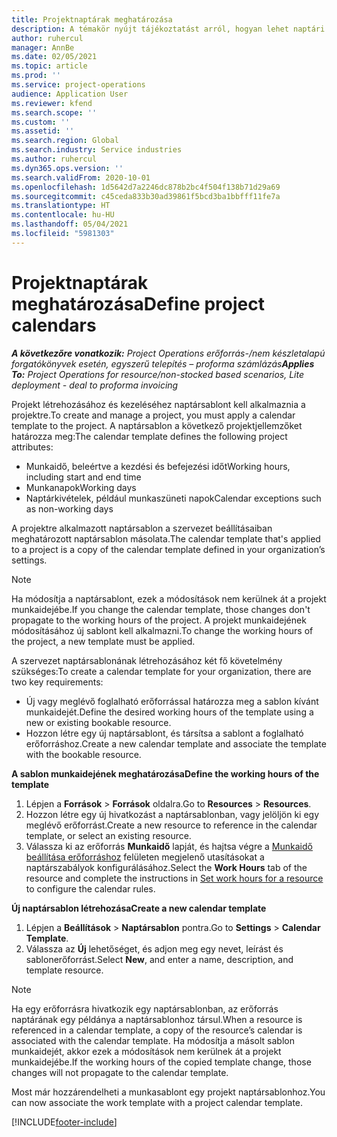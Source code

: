 ```yaml
---
title: Projektnaptárak meghatározása
description: A témakör nyújt tájékoztatást arról, hogyan lehet naptári sablont alkalmazni a projekt ütemezésének nyomon követésére.
author: ruhercul
manager: AnnBe
ms.date: 02/05/2021
ms.topic: article
ms.prod: ''
ms.service: project-operations
audience: Application User
ms.reviewer: kfend
ms.search.scope: ''
ms.custom: ''
ms.assetid: ''
ms.search.region: Global
ms.search.industry: Service industries
ms.author: ruhercul
ms.dyn365.ops.version: ''
ms.search.validFrom: 2020-10-01
ms.openlocfilehash: 1d5642d7a2246dc878b2bc4f504f138b71d29a69
ms.sourcegitcommit: c45ceda833b30ad39861f5bcd3ba1bbfff11fe7a
ms.translationtype: HT
ms.contentlocale: hu-HU
ms.lasthandoff: 05/04/2021
ms.locfileid: "5981303"
---
```

# <a name="define-project-calendars"></a><span data-ttu-id="d312f-103">Projektnaptárak meghatározása</span><span class="sxs-lookup"><span data-stu-id="d312f-103">Define project calendars</span></span>

<span data-ttu-id="d312f-104">_**A következőre vonatkozik:** Project Operations erőforrás-/nem készletalapú forgatókönyvek esetén, egyszerű telepítés – proforma számlázás_</span><span class="sxs-lookup"><span data-stu-id="d312f-104">_**Applies To:** Project Operations for resource/non-stocked based scenarios, Lite deployment - deal to proforma invoicing_</span></span>

<span data-ttu-id="d312f-105">Projekt létrehozásához és kezeléséhez naptársablont kell alkalmaznia a projektre.</span><span class="sxs-lookup"><span data-stu-id="d312f-105">To create and manage a project, you must apply a calendar template to the project.</span></span> <span data-ttu-id="d312f-106">A naptársablon a következő projektjellemzőket határozza meg:</span><span class="sxs-lookup"><span data-stu-id="d312f-106">The calendar template defines the following project attributes:</span></span>

- <span data-ttu-id="d312f-107">Munkaidő, beleértve a kezdési és befejezési időt</span><span class="sxs-lookup"><span data-stu-id="d312f-107">Working hours, including start and end time</span></span>
- <span data-ttu-id="d312f-108">Munkanapok</span><span class="sxs-lookup"><span data-stu-id="d312f-108">Working days</span></span>
- <span data-ttu-id="d312f-109">Naptárkivételek, például munkaszüneti napok</span><span class="sxs-lookup"><span data-stu-id="d312f-109">Calendar exceptions such as non-working days</span></span>

<span data-ttu-id="d312f-110">A projektre alkalmazott naptársablon a szervezet beállításaiban meghatározott naptársablon másolata.</span><span class="sxs-lookup"><span data-stu-id="d312f-110">The calendar template that's applied to a project is a copy of the calendar template defined in your organization’s settings.</span></span>

> [!NOTE]
> <span data-ttu-id="d312f-111">Ha módosítja a naptársablont, ezek a módosítások nem kerülnek át a projekt munkaidejébe.</span><span class="sxs-lookup"><span data-stu-id="d312f-111">If you change the calendar template, those changes don't propagate to the working hours of the project.</span></span> <span data-ttu-id="d312f-112">A projekt munkaidejének módosításához új sablont kell alkalmazni.</span><span class="sxs-lookup"><span data-stu-id="d312f-112">To change the working hours of the project, a new template must be applied.</span></span>

<span data-ttu-id="d312f-113">A szervezet naptársablonának létrehozásához két fő követelmény szükséges:</span><span class="sxs-lookup"><span data-stu-id="d312f-113">To create a calendar template for your organization, there are two key requirements:</span></span>

- <span data-ttu-id="d312f-114">Új vagy meglévő foglalható erőforrással határozza meg a sablon kívánt munkaidejét.</span><span class="sxs-lookup"><span data-stu-id="d312f-114">Define the desired working hours of the template using a new or existing bookable resource.</span></span>
- <span data-ttu-id="d312f-115">Hozzon létre egy új naptársablont, és társítsa a sablont a foglalható erőforráshoz.</span><span class="sxs-lookup"><span data-stu-id="d312f-115">Create a new calendar template and associate the template with the bookable resource.</span></span>

<span data-ttu-id="d312f-116">**A sablon munkaidejének meghatározása**</span><span class="sxs-lookup"><span data-stu-id="d312f-116">**Define the working hours of the template**</span></span>

1. <span data-ttu-id="d312f-117">Lépjen a **Források** \> **Források** oldalra.</span><span class="sxs-lookup"><span data-stu-id="d312f-117">Go to **Resources** \> **Resources**.</span></span>
2. <span data-ttu-id="d312f-118">Hozzon létre egy új hivatkozást a naptársablonban, vagy jelöljön ki egy meglévő erőforrást.</span><span class="sxs-lookup"><span data-stu-id="d312f-118">Create a new resource to reference in the calendar template, or select an existing resource.</span></span>
3. <span data-ttu-id="d312f-119">Válassza ki az erőforrás **Munkaidő** lapját, és hajtsa végre a [Munkaidő beállítása erőforráshoz](https://docs.microsoft.com/dynamics365/field-service/set-work-hours-resource) felületen megjelenő utasításokat a naptárszabályok konfigurálásához.</span><span class="sxs-lookup"><span data-stu-id="d312f-119">Select the **Work Hours** tab of the resource and complete the instructions in [Set work hours for a resource](https://docs.microsoft.com/dynamics365/field-service/set-work-hours-resource) to configure the calendar rules.</span></span>

<span data-ttu-id="d312f-120">**Új naptársablon létrehozása**</span><span class="sxs-lookup"><span data-stu-id="d312f-120">**Create a new calendar template**</span></span>

1. <span data-ttu-id="d312f-121">Lépjen a **Beállítások** \> **Naptársablon** pontra.</span><span class="sxs-lookup"><span data-stu-id="d312f-121">Go to **Settings** \> **Calendar Template**.</span></span>
2. <span data-ttu-id="d312f-122">Válassza az **Új** lehetőséget, és adjon meg egy nevet, leírást és sablonerőforrást.</span><span class="sxs-lookup"><span data-stu-id="d312f-122">Select **New**, and enter a name, description, and template resource.</span></span>

> [!NOTE]
> <span data-ttu-id="d312f-123">Ha egy erőforrásra hivatkozik egy naptársablonban, az erőforrás naptárának egy példánya a naptársablonhoz társul.</span><span class="sxs-lookup"><span data-stu-id="d312f-123">When a resource is referenced in a calendar template, a copy of the resource’s calendar is associated with the calendar template.</span></span> <span data-ttu-id="d312f-124">Ha módosítja a másolt sablon munkaidejét, akkor ezek a módosítások nem kerülnek át a projekt munkaidejébe.</span><span class="sxs-lookup"><span data-stu-id="d312f-124">If the working hours of the copied template change, those changes will not propagate to the calendar template.</span></span>

<span data-ttu-id="d312f-125">Most már hozzárendelheti a munkasablont egy projekt naptársablonhoz.</span><span class="sxs-lookup"><span data-stu-id="d312f-125">You can now associate the work template with a project calendar template.</span></span>


[!INCLUDE[footer-include](../includes/footer-banner.md)]

